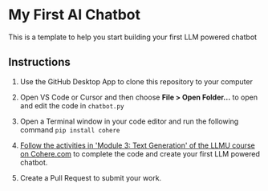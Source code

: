 # My First AI Chatbot
This is a template to help you start building your first LLM powered chatbot

## Instructions
1. Use the GitHub Desktop App to clone this repository to your computer
  
1. Open VS Code or Cursor and then choose **File > Open Folder...** to open and edit the code in `chatbot.py`

1. Open a Terminal window in your code editor and run the following command `pip install cohere`

1. [Follow the activities in 'Module 3: Text Generation' of the LLMU course on Cohere.com]([https://docs.cohere.com/docs/intro-deployment](https://cohere.com/llmu)) to complete the code and create your first LLM powered chatbot.

2. Create a Pull Request to submit your work. 
